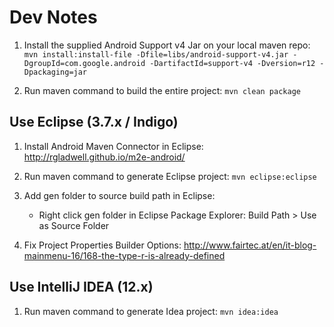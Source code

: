 Dev Notes
=========

1. Install the supplied Android Support v4 Jar on your local maven repo:
`mvn install:install-file -Dfile=libs/android-support-v4.jar -DgroupId=com.google.android -DartifactId=support-v4 -Dversion=r12 -Dpackaging=jar`

2. Run maven command to build the entire project:
`mvn clean package`


Use Eclipse (3.7.x / Indigo)
------------

1. Install Android Maven Connector in Eclipse:
http://rgladwell.github.io/m2e-android/

2. Run maven command to generate Eclipse project:
`mvn eclipse:eclipse`

3. Add gen folder to source build path in Eclipse:
	- Right click gen folder in Eclipse Package Explorer: Build Path > Use as Source Folder

4. Fix Project Properties Builder Options:
http://www.fairtec.at/en/it-blog-mainmenu-16/168-the-type-r-is-already-defined

Use IntelliJ IDEA (12.x)
------------------------

1. Run maven command to generate Idea project:
`mvn idea:idea`

 
